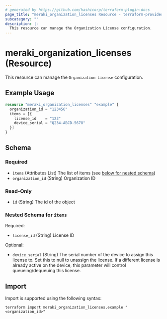 ```yaml
---
# generated by https://github.com/hashicorp/terraform-plugin-docs
page_title: "meraki_organization_licenses Resource - terraform-provider-meraki"
subcategory: ""
description: |-
  This resource can manage the Organization License configuration.
---
```


# meraki_organization_licenses (Resource)

This resource can manage the `Organization License` configuration.

## Example Usage

```terraform
resource "meraki_organization_licenses" "example" {
  organization_id = "123456"
  items = [{
    license_id    = "123"
    device_serial = "Q234-ABCD-5678"
  }]
}
```

<!-- schema generated by tfplugindocs -->
## Schema

### Required

- `items` (Attributes List) The list of items (see [below for nested schema](#nestedatt--items))
- `organization_id` (String) Organization ID

### Read-Only

- `id` (String) The id of the object

<a id="nestedatt--items"></a>
### Nested Schema for `items`

Required:

- `license_id` (String) License ID

Optional:

- `device_serial` (String) The serial number of the device to assign this license to. Set this to null to unassign the license. If a different license is already active on the device, this parameter will control queueing/dequeuing this license.

## Import

Import is supported using the following syntax:

```shell
terraform import meraki_organization_licenses.example "<organization_id>"
```
